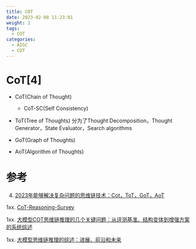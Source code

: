 ```yaml
---
title: COT
date: 2023-02-08 11:23:01
weight: 2
tags:
  - COT
categories: 
  - AIGC
  - COT   
---
```


<p></p>
<!-- more -->

# CoT[4]
+ CoT(Chain of Thought)
  - CoT-SC(Self Consistency)
  
+ ToT(Tree of Thoughts)
  分为了Thought Decomposition，Thought Generator，State Evaluator，Search algorithms

+ GoT(Graph of Thoughts)

+ AoT(Algorithm of Thoughts)

# 参考
4. [2023年能够解决复杂问题的思维链技术：Cot，ToT，GoT，AoT](https://zhuanlan.zhihu.com/p/654034193)

1xx. [CoT-Reasoning-Survey ](https://github.com/zchuz/CoT-Reasoning-Survey)

1xx. [大模型COT思维链推理的几个关键问题：从评测基准、结构变体到增强方案的系统综述 ](https://mp.weixin.qq.com/s?__biz=MzAxMjc3MjkyMg==&mid=2648404176&idx=1&sn=2eafdf5426bfe1347869b9af268d4238)

1xx. [大模型思维链推理的综述：进展、前沿和未来](https://mp.weixin.qq.com/s/X2lcVLFFlFgQCzacret4Vg)